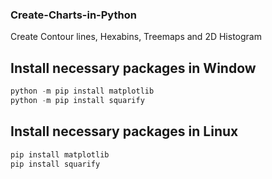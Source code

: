 ### Create-Charts-in-Python

Create Contour lines, Hexabins, Treemaps and 2D Histogram

## Install necessary packages in Window
```python
python -m pip install matplotlib
python -m pip install squarify
```
## Install necessary packages in Linux
```python
pip install matplotlib
pip install squarify
```
